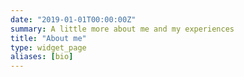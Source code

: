 ```yaml
---
date: "2019-01-01T00:00:00Z"
summary: A little more about me and my experiences
title: "About me"
type: widget_page
aliases: [bio]
---
```

